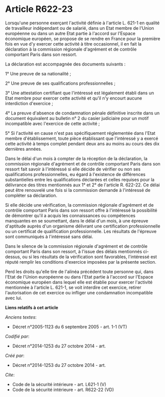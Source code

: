 # Article R622-23

Lorsqu'une personne exerçant l'activité définie à l'article L. 621-1 en qualité de travailleur indépendant ou de salarié,
dans un Etat membre de l'Union européenne ou dans un autre Etat partie à l'accord sur l'Espace économique européen, se
propose de se rendre en France pour la première fois en vue d'y exercer cette activité à titre occasionnel, il en fait la
déclaration à la commission régionale d'agrément et de contrôle comportant Paris dans son ressort. 

La déclaration est accompagnée des documents suivants : 

1° Une preuve de sa nationalité ; 

2° Une preuve de ses qualifications professionnelles ; 

3° Une attestation certifiant que l'intéressé est légalement établi dans un Etat membre pour exercer cette activité et qu'il
n'y encourt aucune interdiction d'exercice ; 

4° La preuve d'absence de condamnation pénale définitive inscrite dans un document équivalent au bulletin n° 2 du casier
judiciaire pour un motif incompatible avec l'exercice de cette activité ; 

5° Si l'activité en cause n'est pas spécifiquement réglementée dans l'Etat membre d'établissement, toute pièce établissant
que l'intéressé y a exercé cette activité à temps complet pendant deux ans au moins au cours des dix dernières années. 

Dans le délai d'un mois à compter de la réception de la déclaration, la commission régionale d'agrément et de contrôle
comportant Paris dans son ressort fait savoir à l'intéressé si elle décide de vérifier ou non ses qualifications
professionnelles, eu égard à l'existence de différences substantielles entre les qualifications déclarées et celles requises
pour la délivrance des titres mentionnés aux 1° et 2° de l'article R. 622-22. Ce délai peut être renouvelé une fois si la
commission demande à l'intéressé de compléter sa déclaration. 

Si elle décide une vérification, la commission régionale d'agrément et de contrôle comportant Paris dans son ressort offre à
l'intéressé la possibilité de démontrer qu'il a acquis les connaissances ou compétences manquantes en se soumettant, dans le
délai d'un mois, à une épreuve d'aptitude auprès d'un organisme délivrant une certification professionnelle ou un certificat
de qualification professionnelle. Les résultats de l'épreuve sont communiqués à l'intéressé sans délai. 

Dans le silence de la commission régionale d'agrément et de contrôle comportant Paris dans son ressort, à l'issue des délais
mentionnés ci-dessus, ou si les résultats de la vérification sont favorables, l'intéressé est réputé remplir les conditions
d'exercice imposées par la présente section. 

Perd les droits qu'elle tire de l'alinéa précédent toute personne qui, dans l'Etat de l'Union européenne ou dans l'Etat
partie à l'accord sur l'Espace économique européen dans lequel elle est établie pour exercer l'activité mentionnée à
l'article L. 621-1, se voit interdire cet exercice, retirer l'autorisation de cet exercice ou infliger une condamnation
incompatible avec lui.

**Liens relatifs à cet article**

_Anciens textes_:

  - Décret n°2005-1123 du 6 septembre 2005 - art. 1-1 (VT)

_Codifié par_:

  - Décret n°2014-1253 du 27 octobre 2014 - art.

_Créé par_:

  - Décret n°2014-1253 du 27 octobre 2014 - art.

_Cite_:

  - Code de la sécurité intérieure - art. L621-1 (V)
  - Code de la sécurité intérieure - art. R622-22 (VD)
